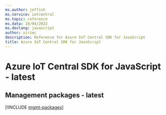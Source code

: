 ```yaml
---
ms.author: jeffish
ms.service: iotcentral
ms.topic: reference
ms.data: 10/04/2022
ms.devlang: javascript
author: xirzec
description: Reference for Azure IoT Central SDK for JavaScript
title: Azure IoT Central SDK for JavaScript
---
```

# Azure IoT Central SDK for JavaScript - latest

## Management packages - latest
[!INCLUDE [mgmt-packages](iot-central-mgmt-index.md)]